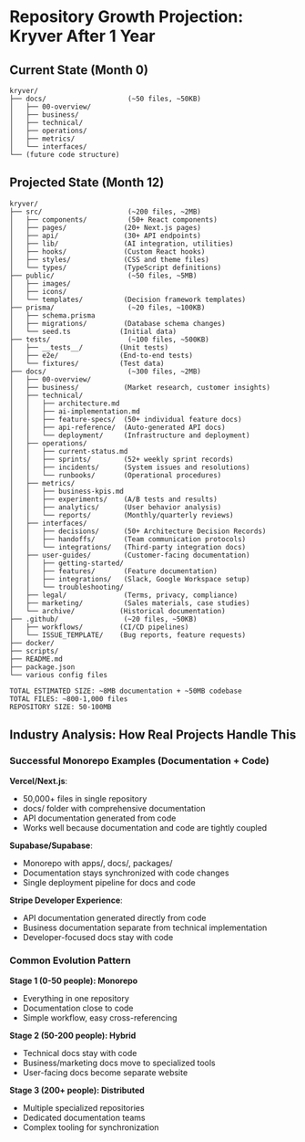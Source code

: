 # Repository Growth Projection: Kryver After 1 Year

## Current State (Month 0)
```
kryver/
├── docs/                    (~50 files, ~50KB)
│   ├── 00-overview/
│   ├── business/
│   ├── technical/
│   ├── operations/
│   ├── metrics/
│   └── interfaces/
└── (future code structure)
```

## Projected State (Month 12)
```
kryver/
├── src/                     (~200 files, ~2MB)
│   ├── components/          (50+ React components)
│   ├── pages/              (20+ Next.js pages)
│   ├── api/                (30+ API endpoints)
│   ├── lib/                (AI integration, utilities)
│   ├── hooks/              (Custom React hooks)
│   ├── styles/             (CSS and theme files)
│   └── types/              (TypeScript definitions)
├── public/                  (~50 files, ~5MB)
│   ├── images/
│   ├── icons/
│   └── templates/          (Decision framework templates)
├── prisma/                  (~20 files, ~100KB)
│   ├── schema.prisma
│   ├── migrations/         (Database schema changes)
│   └── seed.ts            (Initial data)
├── tests/                   (~100 files, ~500KB)
│   ├── __tests__/         (Unit tests)
│   ├── e2e/               (End-to-end tests)
│   └── fixtures/          (Test data)
├── docs/                    (~300 files, ~2MB)
│   ├── 00-overview/
│   ├── business/           (Market research, customer insights)
│   ├── technical/          
│   │   ├── architecture.md
│   │   ├── ai-implementation.md
│   │   ├── feature-specs/  (50+ individual feature docs)
│   │   ├── api-reference/  (Auto-generated API docs)
│   │   └── deployment/     (Infrastructure and deployment)
│   ├── operations/
│   │   ├── current-status.md
│   │   ├── sprints/        (52+ weekly sprint records)
│   │   ├── incidents/      (System issues and resolutions)
│   │   └── runbooks/       (Operational procedures)
│   ├── metrics/
│   │   ├── business-kpis.md
│   │   ├── experiments/    (A/B tests and results)
│   │   ├── analytics/      (User behavior analysis)
│   │   └── reports/        (Monthly/quarterly reviews)
│   ├── interfaces/
│   │   ├── decisions/      (50+ Architecture Decision Records)
│   │   ├── handoffs/       (Team communication protocols)
│   │   └── integrations/   (Third-party integration docs)
│   ├── user-guides/        (Customer-facing documentation)
│   │   ├── getting-started/
│   │   ├── features/       (Feature documentation)
│   │   ├── integrations/   (Slack, Google Workspace setup)
│   │   └── troubleshooting/
│   ├── legal/              (Terms, privacy, compliance)
│   ├── marketing/          (Sales materials, case studies)
│   └── archive/           (Historical documentation)
├── .github/                (~20 files, ~50KB)
│   ├── workflows/         (CI/CD pipelines)
│   └── ISSUE_TEMPLATE/    (Bug reports, feature requests)
├── docker/
├── scripts/
├── README.md
├── package.json
└── various config files

TOTAL ESTIMATED SIZE: ~8MB documentation + ~50MB codebase
TOTAL FILES: ~800-1,000 files
REPOSITORY SIZE: 50-100MB
```

## Industry Analysis: How Real Projects Handle This

### Successful Monorepo Examples (Documentation + Code)
**Vercel/Next.js**:
- 50,000+ files in single repository
- docs/ folder with comprehensive documentation
- API documentation generated from code
- Works well because documentation and code are tightly coupled

**Supabase/Supabase**:
- Monorepo with apps/, docs/, packages/
- Documentation stays synchronized with code changes
- Single deployment pipeline for docs and code

**Stripe Developer Experience**:
- API documentation generated directly from code
- Business documentation separate from technical implementation
- Developer-focused docs stay with code

### Common Evolution Pattern
**Stage 1 (0-50 people): Monorepo**
- Everything in one repository
- Documentation close to code
- Simple workflow, easy cross-referencing

**Stage 2 (50-200 people): Hybrid**  
- Technical docs stay with code
- Business/marketing docs move to specialized tools
- User-facing docs become separate website

**Stage 3 (200+ people): Distributed**
- Multiple specialized repositories
- Dedicated documentation teams
- Complex tooling for synchronization
